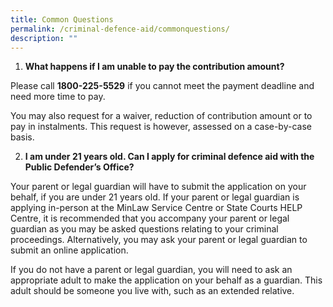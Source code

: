 ```yaml
---
title: Common Questions
permalink: /criminal-defence-aid/commonquestions/
description: ""
---
```

1. **What happens if I am unable to pay the contribution amount?**

Please call **1800-225-5529** if you cannot meet the payment deadline and need more time to pay.

You may also request for a waiver, reduction of contribution amount or to pay in instalments. This request is however, assessed on a case-by-case basis.

2. **I am under 21 years old. Can I apply for criminal defence aid with the Public Defender’s Office?**

Your parent or legal guardian will have to submit the application on your behalf, if you are under 21 years old. If your parent or legal guardian is applying in-person at the MinLaw Service Centre or State Courts HELP Centre, it is recommended that you accompany your parent or legal guardian as you may be asked questions relating to your criminal proceedings. Alternatively, you may ask your parent or legal guardian to submit an online application.

If you do not have a parent or legal guardian, you will need to ask an appropriate adult to make the application on your behalf as a guardian. This adult should be someone you live with, such as an extended relative.